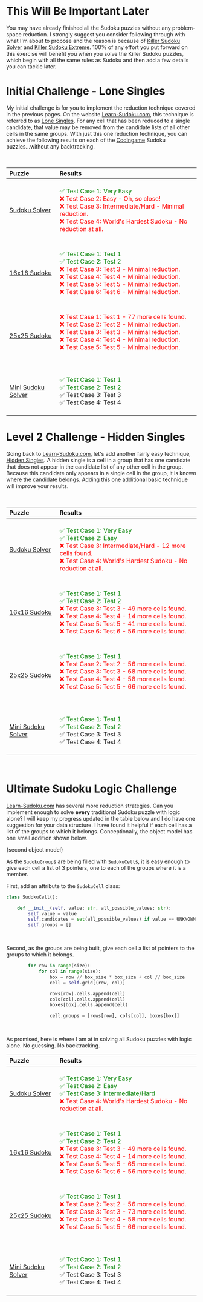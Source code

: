 # This Will Be Important Later

You may have already finished all the Sudoku puzzles without any problem-space reduction. I strongly suggest you consider following through with what I'm about to propose and the reason is because of [Killer Sudoku Solver](https://www.codingame.com/training/medium/killer-sudoku-solver) and [Killer Sudoku Extreme](https://www.codingame.com/training/hard/killer-sudoku-extreme-challenge). 100% of any effort you put forward on this exercise will benefit you when you solve the Killer Sudoku puzzles, which begin with all the same rules as Sudoku and then add a few details you can tackle later.

# Initial Challenge - Lone Singles

My initial challenge is for you to implement the reduction technique covered in the previous pages. On the website [Learn-Sudoku.com](https://learn-sudoku.com), this technique is referred to as [Lone Singles](https://learn-sudoku.com/lone-singles.html). For any cell that has been reduced to a single candidate, that value may be removed from the candidate lists of all other cells in the same groups. With just this one reduction technique, you can achieve the following results on each of the [Codingame](https://www.codingame.com/) Sudoku puzzles...without any backtracking.

<BR>

| Puzzle | Results                                |
|:--|:------------------------------------------------------------------|
|[Sudoku Solver](https://www.codingame.com/training/medium/sudoku-solver)|<BR><span style="color:green">✅ Test Case 1: Very Easy</span><BR><span style="color:red">❌ Test Case 2: Easy - Oh, so close!<BR>❌ Test Case 3: Intermediate/Hard - Minimal reduction.<BR>❌ Test Case 4: World's Hardest Sudoku - No reduction at all.<BR><BR></span>|
|[16x16 Sudoku](https://www.codingame.com/training/medium/16x16-sudoku)|<BR><span style="color:green">✅ Test Case 1: Test 1<BR>✅ Test Case 2: Test 2</span><BR><span style="color:red">❌ Test Case 3: Test 3 - Minimal reduction.<BR>❌ Test Case 4: Test 4 - Minimal reduction.<BR>❌ Test Case 5: Test 5 - Minimal reduction.<BR>❌ Test Case 6: Test 6 - Minimal reduction.<BR><BR></span>|
|[25x25 Sudoku](https://www.codingame.com/training/expert/25x25-sudoku)|<BR><span style="color:red">❌ Test Case 1: Test 1 - 77 more cells found.<BR>❌ Test Case 2: Test 2 - Minimal reduction.<BR>❌ Test Case 3: Test 3 - Minimal reduction.<BR>❌ Test Case 4: Test 4 - Minimal reduction.<BR>❌ Test Case 5: Test 5 - Minimal reduction.<BR><BR><BR></span>|
|[Mini Sudoku Solver](https://www.codingame.com/training/hard/mini-sudoku-solver)|<BR><span style="color:green">✅ Test Case 1: Test 1<BR>✅ Test Case 2: Test 2</span><BR>✅ Test Case 3: Test 3<BR>✅ Test Case 4: Test 4<BR><BR></span>|


# Level 2 Challenge - Hidden Singles

Going back to [Learn-Sudoku.com](https://learn-sudoku.com), let's add another fairly easy technique, [Hidden Singles](https://learn-sudoku.com/hidden-singles.html). A hidden single is a cell in a group that has one candidate that does not appear in the candidate list of any other cell in the group. Because this candidate only appears in a single cell in the group, it is known where the candidate belongs. Adding this one additional basic technique will improve your results.

<BR>

| Puzzle | Results                                |
|:--|:------------------------------------------------------------------|
|[Sudoku Solver](https://www.codingame.com/training/medium/sudoku-solver)|<BR><span style="color:green">✅ Test Case 1: Very Easy<BR>✅ Test Case 2: Easy<BR></span><span style="color:red">❌ Test Case 3: Intermediate/Hard - 12 more cells found.<BR>❌ Test Case 4: World's Hardest Sudoku - No reduction at all.<BR><BR></span>|
|[16x16 Sudoku](https://www.codingame.com/training/medium/16x16-sudoku)|<BR><span style="color:green">✅ Test Case 1: Test 1<BR>✅ Test Case 2: Test 2</span><BR><span style="color:red">❌ Test Case 3: Test 3 - 49 more cells found.<BR>❌ Test Case 4: Test 4 - 14 more cells found.<BR>❌ Test Case 5: Test 5 - 41 more cells found.<BR>❌ Test Case 6: Test 6 - 56 more cells found.<BR><BR></span>|
|[25x25 Sudoku](https://www.codingame.com/training/expert/25x25-sudoku)|<BR><span style="color:green">✅ Test Case 1: Test 1</span><BR><span style="color:red">❌ Test Case 2: Test 2 - 56 more cells found.<BR>❌ Test Case 3: Test 3 - 68 more cells found.<BR>❌ Test Case 4: Test 4 - 58 more cells found.<BR>❌ Test Case 5: Test 5 - 66 more cells found.<BR><BR><BR></span>|
|[Mini Sudoku Solver](https://www.codingame.com/training/hard/mini-sudoku-solver)|<BR><span style="color:green">✅ Test Case 1: Test 1<BR>✅ Test Case 2: Test 2</span><BR>✅ Test Case 3: Test 3<BR>✅ Test Case 4: Test 4<BR><BR></span>|

<BR>

# Ultimate Sudoku Logic Challenge

[Learn-Sudoku.com](https://learn-sudoku.com) has several more reduction strategies. Can you implement enough to solve __every__ traditional Sudoku puzzle with logic alone? I will keep my progress updated in the table below and I do have one suggestion for your data structure. I have found it helpful if each cell has a list of the groups to which it belongs. Conceptionally, the object model has one small addition shown below.

{second object model}

As the `SudokuGroup`s are being filled with `SudokuCell`s, it is easy enough to give each cell a list of 3 pointers, one to each of the groups where it is a member.

First, add an attribute to the `SudokuCell` class:

```python
class SudokuCell():

    def __init__(self, value: str, all_possible_values: str):
        self.value = value
        self.candidates = set(all_possible_values) if value == UNKNOWN else {value}
        self.groups = []
```

<BR>

Second, as the groups are being built, give each cell a list of pointers to the groups to which it belongs.

```python
        for row in range(size):
            for col in range(size):
                box = row // box_size * box_size + col // box_size
                cell = self.grid[(row, col)]

                rows[row].cells.append(cell)
                cols[col].cells.append(cell)
                boxes[box].cells.append(cell)

                cell.groups = [rows[row], cols[col], boxes[box]]
```

<BR>

As promised, here is where I am at in solving all Sudoku puzzles with logic alone. No guessing. No backtracking.

| Puzzle | Results                                |
|:--|:------------------------------------------------------------------|
|[Sudoku Solver](https://www.codingame.com/training/medium/sudoku-solver)|<BR><span style="color:green">✅ Test Case 1: Very Easy<BR>✅ Test Case 2: Easy<BR>✅ Test Case 3: Intermediate/Hard<BR></span><span style="color:red">❌ Test Case 4: World's Hardest Sudoku - No reduction at all.<BR><BR></span>|
|[16x16 Sudoku](https://www.codingame.com/training/medium/16x16-sudoku)|<BR><span style="color:green">✅ Test Case 1: Test 1<BR>✅ Test Case 2: Test 2</span><BR><span style="color:red">❌ Test Case 3: Test 3 - 49 more cells found.<BR>❌ Test Case 4: Test 4 - 14 more cells found.<BR>❌ Test Case 5: Test 5 - 65 more cells found.<BR>❌ Test Case 6: Test 6 - 56 more cells found.<BR><BR></span>|
|[25x25 Sudoku](https://www.codingame.com/training/expert/25x25-sudoku)|<BR><span style="color:green">✅ Test Case 1: Test 1</span><BR><span style="color:red">❌ Test Case 2: Test 2 - 56 more cells found.<BR>❌ Test Case 3: Test 3 - 73 more cells found.<BR>❌ Test Case 4: Test 4 - 58 more cells found.<BR>❌ Test Case 5: Test 5 - 66 more cells found.<BR><BR><BR></span>|
|[Mini Sudoku Solver](https://www.codingame.com/training/hard/mini-sudoku-solver)|<BR><span style="color:green">✅ Test Case 1: Test 1<BR>✅ Test Case 2: Test 2</span><BR>✅ Test Case 3: Test 3<BR>✅ Test Case 4: Test 4<BR><BR></span>|
